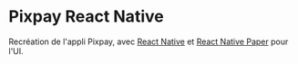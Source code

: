 # Pixpay React Native

Recréation de l'appli Pixpay, avec [React Native](https://reactnative.dev/) et [React Native Paper](https://reactnativepaper.com/) pour l'UI.